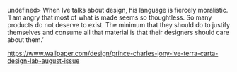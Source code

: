 undefined> When Ive talks about design, his language is fiercely moralistic. ‘I am angry that most of what is made seems so thoughtless. So many products do not deserve to exist. The minimum that they should do to justify themselves and consume all that material is that their designers should care about them.’ 

https://www.wallpaper.com/design/prince-charles-jony-ive-terra-carta-design-lab-august-issue
